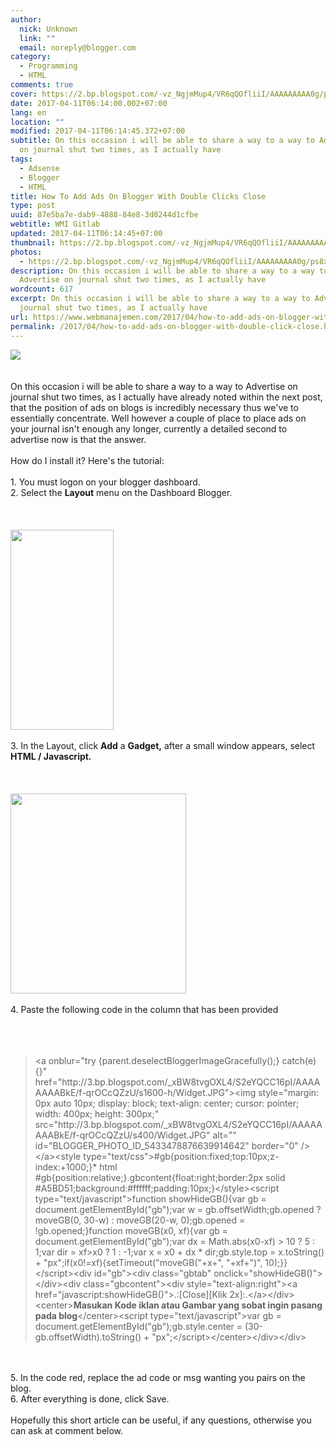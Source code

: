 ```yaml
---
author:
  nick: Unknown
  link: ""
  email: noreply@blogger.com
category:
  - Programming
  - HTML
comments: true
cover: https://2.bp.blogspot.com/-vz_NgjmMup4/VR6qQOfliiI/AAAAAAAAA0g/ps8xLzLvGwM/s1600/advertise-here.jpg
date: 2017-04-11T06:14:00.002+07:00
lang: en
location: ""
modified: 2017-04-11T06:14:45.372+07:00
subtitle: On this occasion i will be able to share a way to a way to Advertise
  on journal shut two times, as I actually have
tags:
  - Adsense
  - Blogger
  - HTML
title: How To Add Ads On Blogger With Double Clicks Close
type: post
uuid: 87e5ba7e-dab9-4888-84e8-3d0244d1cfbe
webtitle: WMI Gitlab
updated: 2017-04-11T06:14:45+07:00
thumbnail: https://2.bp.blogspot.com/-vz_NgjmMup4/VR6qQOfliiI/AAAAAAAAA0g/ps8xLzLvGwM/s1600/advertise-here.jpg
photos:
  - https://2.bp.blogspot.com/-vz_NgjmMup4/VR6qQOfliiI/AAAAAAAAA0g/ps8xLzLvGwM/s1600/advertise-here.jpg
description: On this occasion i will be able to share a way to a way to
  Advertise on journal shut two times, as I actually have
wordcount: 617
excerpt: On this occasion i will be able to share a way to a way to Advertise on
  journal shut two times, as I actually have
url: https://www.webmanajemen.com/2017/04/how-to-add-ads-on-blogger-with-double-click-close.html
permalink: /2017/04/how-to-add-ads-on-blogger-with-double-click-close.html
---
```


<div dir="ltr" trbidi="on"><div><a href="http://2.bp.blogspot.com/-vz_NgjmMup4/VR6qQOfliiI/AAAAAAAAA0g/ps8xLzLvGwM/s1600/advertise-here.jpg" rel="noopener noreferer nofollow">        <img border="0" src="https://2.bp.blogspot.com/-vz_NgjmMup4/VR6qQOfliiI/AAAAAAAAA0g/ps8xLzLvGwM/s1600/advertise-here.jpg">    </a></div><br>    <br>    On this occasion i will be able to share a way to a way to Advertise on journal shut two times, as I actually have already noted within the next post, that the position of ads on blogs is incredibly necessary thus we've to essentially concentrate. Well however a couple of place to place ads on your journal isn't enough any longer, currently a detailed second to advertise now is that the answer.    <br>    <br>    How do I install it? Here's the tutorial:     <br>    <br>    1. You must logon on your blogger dashboard.<br>    2. Select the <strong>Layout</strong> menu on the Dashboard Blogger.     <br>    <br>    <br><br><div><a href="http://3.bp.blogspot.com/-lHThciC_Fgg/VR6n3Vrq69I/AAAAAAAAA0M/KzJa9ojkXKA/s1600/Screenshot_20.png" rel="noopener noreferer nofollow">        <img border="0" height="320" src="https://3.bp.blogspot.com/-lHThciC_Fgg/VR6n3Vrq69I/AAAAAAAAA0M/KzJa9ojkXKA/s1600/Screenshot_20.png" width="165">    </a></div><br>    3. In the Layout, click <strong>Add</strong> a <strong>Gadget,</strong>    after a small window appears, select <strong>HTML / Javascript.</strong>    <br>    <br>    <br><br><div><a href="http://1.bp.blogspot.com/-js9iB1wnRUc/VR6n4gZQ9QI/AAAAAAAAA0Y/8mwjOU-c2ME/s1600/Screenshot_21.png" rel="noopener noreferer nofollow">        <img border="0" height="320" src="https://1.bp.blogspot.com/-js9iB1wnRUc/VR6n4gZQ9QI/AAAAAAAAA0Y/8mwjOU-c2ME/s1600/Screenshot_21.png" width="281">    </a></div><br>    4. Paste the following code in the column that has been provided     <br>    <br>    <br><br><blockquote><span><span>&lt;a onblur="try {parent.</span></span><span><span>deselectBloggerImageGracefully();} catch(e) {}" href="http://3.bp.blogspot.com/_xBW8tvgOXL4/S2eYQCC16pI/AAAAAAAABkE/f-qrOCcQZzU/s1600-h/Widget.JPG"&gt;&lt;img style="margin: 0px auto 10px; display: block; text-align: center; cursor: pointer; width: 400px; height: 300px;" src="http://3.bp.blogspot.com/_xBW8tvgOXL4/S2eYQCC16pI/AAAAAAAABkE/f-qrOCcQZzU/s400/Widget.JPG" alt="" id="BLOGGER_PHOTO_ID_5433478876639914642" border="0" /&gt;&lt;/a&gt;</span></span><span><span>&lt;style type="text/css"&gt;</span></span><span><span>#gb{</span></span><span><span>position:fixed;</span></span><span><span>top:10px;</span></span><span><span>z-index:+1000;</span></span><span><span>}</span></span><span><span>* html #gb{position:relative;}</span></span><span><span>.gbcontent{</span></span><span><span>float:right;</span></span><span><span>border:2px solid #A5BD51;</span></span><span><span>background:#ffffff;</span></span><span><span>padding:10px;</span></span><span><span>}</span></span><span><span>&lt;/style&gt;</span></span><span><span>&lt;script type="text/javascript"&gt;</span></span><span><span>function showHideGB(){</span></span><span><span>var gb = document.getElementById("gb");</span></span><span><span>var w = gb.offsetWidth;</span></span><span><span>gb.opened ? moveGB(0, 30-w) : moveGB(20-w, 0);</span></span><span><span>gb.opened = !gb.opened;</span></span><span><span>}</span></span><span><span>function moveGB(x0, xf){</span></span><span><span>var gb = document.getElementById("gb");</span></span><span><span>var dx = Math.abs(x0-xf) &gt; 10 ? 5 : 1;</span></span><span><span>var dir = xf&gt;x0 ? 1 : -1;</span></span><span><span>var x = x0 + dx * dir;</span></span><span><span>gb.style.top = x.toString() + "px";</span></span><span><span>if(x0!=xf){setTimeout("moveGB("+x+", "+xf+")", 10);}</span></span><span><span>}</span></span><span><span>&lt;/script&gt;</span></span><span><span>&lt;div id="gb"&gt;</span></span><span><span>&lt;div class="gbtab" onclick="showHideGB()"&gt; &lt;/div&gt;</span></span><span><span>&lt;div class="gbcontent"&gt;</span></span><span><span>&lt;div style="text-align:right"&gt;</span></span><span><span>&lt;a href="javascript:showHideGB()"&gt;</span></span><span><span>.:[Close][Klik 2x]:.</span></span><span><span>&lt;/a&gt;</span></span><span><span>&lt;/div&gt;</span></span><span><span>&lt;center&gt;</span></span><span><span><b><span>Masukan Kode iklan atau Gambar yang sobat ingin pasang pada blog</span></b></span></span><span><span>&lt;/center&gt;</span></span><span><span>&lt;script type="text/javascript"&gt;</span></span><span><span>var gb = document.getElementById("gb");</span></span><span><span>gb.style.center = (30-gb.offsetWidth).toString() + "px";</span></span><span><span>&lt;/script&gt;&lt;/center&gt;&lt;/div&gt;&lt;/div&gt;</span></span></blockquote><br>    <br>    5. In the code red, replace the ad code or msg wanting you pairs on the     blog.     <br>    6. After everything is done, click Save.     <br>    <br>    Hopefully this short article can be useful, if any questions, otherwise you can ask at comment below. </div>